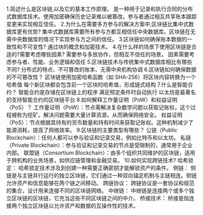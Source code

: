 1.简述什么是区块链,以及它的基本工作原理。
是一种用于记录和执行合同的分布式数据库技术。使用加密确保历史记录难以被篡改。参与者通过相互共享账本跟踪变更来实现相互信任。
2.为什么在需要多方参与的解决方案中,区块链比集中式数据库更有优势?
集中式数据库需要所有参与方都互相信任中央数据库。区块链在无需中央数据库的情况下实现参与方之间的信任。
3.区块链如何确保账本数据的一致性和不可变性?
通过块的概念和加密技术。
4.在什么样的场景下使用区块链是合适的?需要考虑哪些因素?
需要参与多放协作，但相互不信任的场景。
因素需要考虑参与者、性能、业务逻辑和信任
5.区块链技术与传统集中式数据库相比有哪些不同?
分布式的特点、不可篡改的账本、无需中央机构协调
6.区块链如何确保数据的不可篡改性？
区块链使用加密哈希函数（如 SHA-256）将区块内容转换为一个哈希值
每个新区块都会包含前一个区块的哈希值，形成链式结构
7.什么是智能合约？
智能合约是存储在区块链上的程序
满足预定条件时自动执行
以太坊是最著名的支持智能合约的区块链平台
8.如何解释工作量证明（PoW）和权益证明（PoS）？
工作量证明（PoW）：节点需解决复杂数学问题以获取记账权，这个过程被称为挖矿。解决问题需要大量计算资源，从而确保网络安全。
权益证明（PoS）：节点根据其持有的货币数量和持有时间来获取记账权。这种机制减少了能源消耗，提高了网络效率。
9.区块链的主要类型有哪些？
公链（Public Blockchain）：任何人都可以参与验证和记录交易，例如比特币和以太坊。
私链（Private Blockchain）：参与验证和记录交易的节点是受限制的，通常用于企业内部。
联盟链（Consortium Blockchain）：由多个组织共同维护的区块链，适用于跨机构的业务场景，如供应链管理和金融交易。
10.如何实现跨链技术?
哈希锁定： 哈希锁定技术涉及到创建一种需要正确密钥才能解锁资产的条件。
侧链： 侧链是与主链并行运行的独立区块链，它们通过一种双向锚定机制与主链相连。侧链允许资产和信息能够在两个链之间移动。
跨链协议： 跨链协议是一套协议和规范的集合，设计用来连接不同的区块链网络。
中继链： 中继链是连接两个或多个独立区块链的区块链，它充当这些不同区块链之间的中介。
桥接技术： 桥接是指连接两个独立区块链以允许资产和数据的互操作性的技术。

